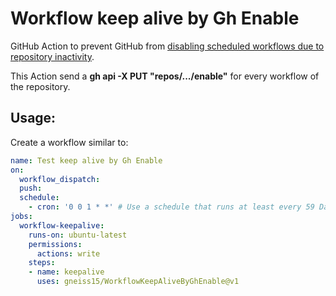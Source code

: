 # Workflow keep alive by Gh Enable
GitHub Action to prevent GitHub from [disabling scheduled workflows due to 
repository inactivity][1].

[1]: https://docs.github.com/en/actions/learn-github-actions/usage-limits-billing-and-administration#disabling-and-enabling-workflows


This Action send a **__gh api -X PUT "repos/.../enable"__** for every workflow of the repository.

## Usage:

Create a workflow similar to:

```yaml
name: Test keep alive by Gh Enable
on:
  workflow_dispatch:
  push:
  schedule:
    - cron: '0 0 1 * *' # Use a schedule that runs at least every 59 Days
jobs:
  workflow-keepalive:
    runs-on: ubuntu-latest
    permissions:
      actions: write
    steps:
    - name: keepalive
      uses: gneiss15/WorkflowKeepAliveByGhEnable@v1
```

